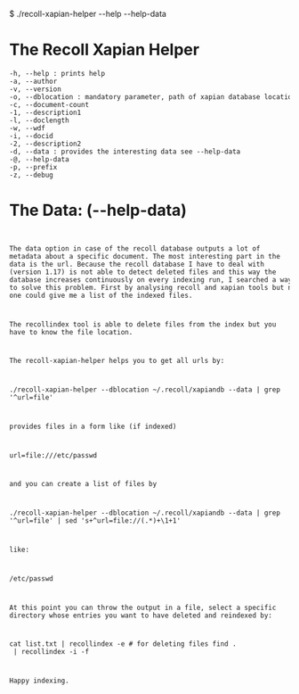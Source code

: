 $ ./recoll-xapian-helper --help --help-data

# The Recoll Xapian Helper

<div><code><pre>
-h, --help : prints help
-a, --author
-v, --version
-o, --dblocation : mandatory parameter, path of xapian database location (directory) 
-c, --document-count
-1, --description1
-l, --doclength
-w, --wdf
-i, --docid
-2, --description2
-d, --data : provides the interesting data see --help-data
-@, --help-data
-p, --prefix
-z, --debug
</pre></code></div>

# The Data: (--help-data)
<div><code><pre>

 The data option in case of the recoll database outputs a lot of 
 metadata about a specific document. The most interesting part in the
 data is the url. Because the recoll database I have to deal with 
 (version 1.17) is not able to detect deleted files and this way 
 the database increases continuously on every indexing run, I searched
 a way to solve this problem. First by analysing recoll and xapian
 tools but no one could give me a list of the indexed files. 

 The recollindex tool is able to delete files from the index but
 you have to know the file location. 

 The recoll-xapian-helper helps you to get all urls
 by:

  ./recoll-xapian-helper --dblocation ~/.recoll/xapiandb --data |
   grep '^url=file'

 provides files in a form like (if indexed)

  url=file:///etc/passwd

 and you can create a list of files by 

  ./recoll-xapian-helper --dblocation ~/.recoll/xapiandb --data |
   grep '^url=file' | sed 's+^url=file://\(.*\)+\1+1'

 like:

  /etc/passwd

 At this point you can throw the output in a file, select a specific
 directory whose entries you want to have deleted and reindexed by:

 cat list.txt | recollindex -e # for deleting files
 find . <specific directory> | recollindex -i -f


 Happy indexing.

</pre></code></div>

